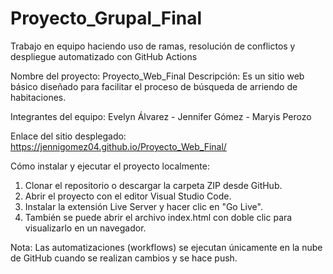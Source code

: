 # Proyecto_Grupal_Final
Trabajo en equipo haciendo uso de ramas, resolución de conflictos y despliegue automatizado con GitHub Actions

Nombre del proyecto: Proyecto_Web_Final
Descripción: Es un sitio web básico diseñado para facilitar el proceso de búsqueda de arriendo de habitaciones.

Integrantes del equipo: Evelyn Álvarez - Jennifer Gómez - Maryis Perozo

Enlace del sitio desplegado:
https://jennigomez04.github.io/Proyecto_Web_Final/

Cómo instalar y ejecutar el proyecto localmente:

1. Clonar el repositorio o descargar la carpeta ZIP desde GitHub.
2. Abrir el proyecto con el editor Visual Studio Code.
3. Instalar la extensión Live Server y hacer clic en "Go Live".
4. También se puede abrir el archivo index.html con doble clic para visualizarlo en un navegador.

Nota: Las automatizaciones (workflows) se ejecutan únicamente en la nube de GitHub cuando se realizan cambios y se hace push.
